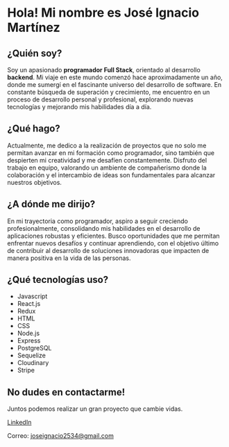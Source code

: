 # Hola! Mi nombre es José Ignacio Martínez



## ¿Quién soy?

Soy un apasionado **programador Full Stack**, orientado al desarrollo **backend**. Mi viaje en este mundo comenzó hace aproximadamente un año, donde me sumergí en el fascinante universo del desarrollo de software. En constante búsqueda de superación y crecimiento, me encuentro en un proceso de desarrollo personal y profesional, explorando nuevas tecnologías y mejorando mis habilidades día a día.



## ¿Qué hago?

Actualmente, me dedico a la realización de proyectos que no solo me permitan avanzar en mi formación como programador, sino también que despierten mi creatividad y me desafíen constantemente. Disfruto del trabajo en equipo, valorando un ambiente de compañerismo donde la colaboración y el intercambio de ideas son fundamentales para alcanzar nuestros objetivos.



## ¿A dónde me dirijo?

En mi trayectoria como programador, aspiro a seguir creciendo profesionalmente, consolidando mis habilidades en el desarrollo de aplicaciones robustas y eficientes. Busco oportunidades que me permitan enfrentar nuevos desafíos y continuar aprendiendo, con el objetivo último de contribuir al desarrollo de soluciones innovadoras que impacten de manera positiva en la vida de las personas.



## ¿Qué tecnologías uso?

- Javascript
- React.js
- Redux
- HTML
- CSS
- Node.js
- Express
- PostgreSQL
- Sequelize
- Cloudinary
- Stripe



## **No dudes en contactarme!**

Juntos podemos realizar un gran proyecto que cambie vidas.

[LinkedIn](www.linkedin.com/in/josé-ignacio-martínez)

Correo: joseignacio2534@gmail.com
